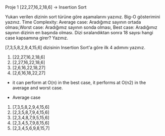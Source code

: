 Proje 1
[22,27,16,2,18,6] -> Insertion Sort

Yukarı verilen dizinin sort türüne göre aşamalarını yazınız.
Big-O gösterimini yazınız.
Time Complexity: Average case: Aradığımız sayının ortada olması,Worst case: Aradığımız sayının sonda olması, Best case: Aradığımız sayının dizinin en başında olması.
Dizi sıralandıktan sonra 18 sayısı hangi case kapsamına girer? Yazınız.


[7,3,5,8,2,9,4,15,6] dizisinin Insertion Sort'a göre ilk 4 adımını yazınız.

1) [22,27,16,2,18,6]
2) [2,27,16,22,18,6]
3) [2,6,16,22,18,27]
4) [2,6,16,18,22,27]

- it can perform at O(n) in the best case, it performs at O(n2) in the average and worst case.

- Average case

1) [7,3,5,8,2,9,4,15,6]
2) [2,3,5,8,7,9,4,15,6]
3) [2,3,4,8,7,9,5,15,6]
4) [2,3,4,5,7,9,8,15,6]
5) [2,3,4,5,6,9,8,15,7]